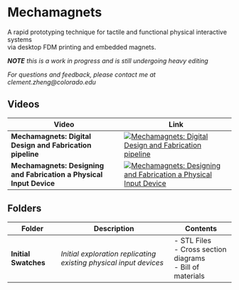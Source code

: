 # Mechamagnets
A rapid prototyping technique for tactile and functional physical interactive systems <br>via desktop FDM printing and embedded magnets.

_**NOTE** this is a work in progress and is still undergoing heavy editing_

_For questions and feedback, please contact me at clement.zheng@colorado.edu_

## Videos
| Video | Link |
| --- | --- |
| **Mechamagnets: Digital Design and Fabrication pipeline** | [![Mechamagnets: Digital Design and Fabrication pipeline](https://i.vimeocdn.com/video/690320565_200x150.webp)](https://vimeo.com/261341817) |
| **Mechamagnets: Designing and Fabrication a Physical Input Device** | [![Mechamagnets: Designing and Fabrication a Physical Input Device](https://i.vimeocdn.com/video/690320654_200x150.webp)](https://vimeo.com/261341959) |

## Folders

| Folder | Description | Contents
| --- | --- | --- |
| **Initial Swatches** | _Initial exploration replicating existing physical input devices_ | - STL Files<br>- Cross section diagrams<br>- Bill of materials |